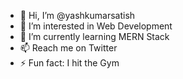 - 👋 Hi, I’m @yashkumarsatish
- 👀 I’m interested in Web Development
- 🌱 I’m currently learning MERN Stack
- 📫 Reach me on Twitter 
- ⚡ Fun fact: I hit the Gym

<!---
yashkumarsatish/yashkumarsatish is a ✨ special ✨ repository because its `README.md` (this file) appears on your GitHub profile.
You can click the Preview link to take a look at your changes.
--->
